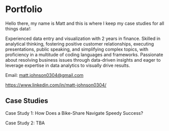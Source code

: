 # Portfolio
Hello there, my name is Matt and this is where I keep my case studies for all things data!:


Experienced data entry and visualization with 2 years in finance. Skilled in analytical thinking, fostering positive customer relationships, executing presentations, public speaking, and simplifying complex topics, with proficiency in a multitude of coding languages and frameworks. Passionate about resolving business issues through data-driven insights and eager to leverage expertise in data analytics to visually drive results.

Email: matt.johnson0304@gmail.com

https://www.linkedin.com/in/matt-johnson0304/

## Case Studies

Case Study 1: How Does a Bike-Share Navigate Speedy Success?

Case Study 2: TBA
